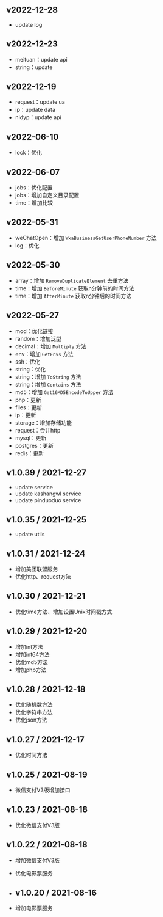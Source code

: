 ## v2022-12-28

- update log

## v2022-12-23

- meituan：update api
- string：update

## v2022-12-19

- request：update ua
- ip：update data
- nldyp：update api

## v2022-06-10

- lock：优化

## v2022-06-07

- jobs：优化配置
- jobs：增加自定义目录配置
- time：增加比较

## v2022-05-31

- weChatOpen：增加 `WxaBusinessGetUserPhoneNumber` 方法
- log：优化

## v2022-05-30

- array：增加 `RemoveDuplicateElement` 去重方法
- time：增加 `BeforeMinute` 获取n分钟前的时间方法
- time：增加 `AfterMinute` 获取n分钟后的时间方法

## v2022-05-27

- mod：优化链接
- random：增加泛型
- decimal：增加 `Multiply` 方法
- env：增加 `GetEnvs` 方法
- ssh：优化
- string：优化
- string：增加 `ToString` 方法
- string：增加 `Contains` 方法
- md5：增加 `Get16MD5EncodeToUpper` 方法
- php：更新
- files：更新
- ip：更新
- storage：增加存储功能
- request：合并http
- mysql：更新
- postgres：更新
- redis：更新

## v1.0.39 / 2021-12-27

- update service
- update kashangwl service
- update pinduoduo service

## v1.0.35 / 2021-12-25

- update utils

## v1.0.31 / 2021-12-24

- 增加美团联盟服务
- 优化http、request方法

## v1.0.30 / 2021-12-21

- 优化time方法、增加设置Unix时间戳方式

## v1.0.29 / 2021-12-20

- 增加int方法
- 增加int64方法
- 优化md5方法
- 增加php方法

## v1.0.28 / 2021-12-18

- 优化随机数方法
- 优化字符串方法
- 优化json方法

## v1.0.27 / 2021-12-17

- 优化时间方法

## v1.0.25 / 2021-08-19

- 微信支付V3版增加接口

## v1.0.23 / 2021-08-18

- 优化微信支付V3版

## v1.0.22 / 2021-08-18

- 增加微信支付V3版
- 优化电影票服务

- ## v1.0.20 / 2021-08-16

- 增加电影票服务